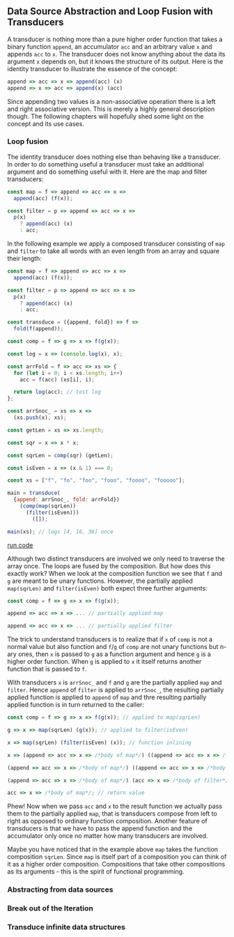 ## Data Source Abstraction and Loop Fusion with Transducers

A transducer is nothing more than a pure higher order function that takes a binary function `append`, an accumulator `acc` and an arbitrary value `x` and appends `acc` to `x`. The transducer does not know anything about the data its argument `x` depends on, but it knows the structure of its output. Here is the identity transducer to illustrate the essence of the concept:

```javascript
append => acc => x => append(acc) (x)
append => x => acc => append(x) (acc)
```
Since appending two values is a non-associative operation there is a left and right associative version. This is merely a highly general description though. The following chapters will hopefully shed some light on the concept and its use cases.

### Loop fusion

The identity transducer does nothing else than behaving like a transducer. In order to do something useful a transducer must take an additional argument and do something useful with it. Here are the map and filter transducers:

```javascript
const map = f => append => acc => x =>
  append(acc) (f(x));

const filter = p => append => acc => x =>
  p(x)
    ? append(acc) (x)
    : acc;
```
In the following example we apply a composed transducer consisting of `map` and `filter` to take all words with an even length from an array and square their length:

```javascript
const map = f => append => acc => x =>
  append(acc) (f(x));

const filter = p => append => acc => x =>
  p(x)
    ? append(acc) (x)
    : acc;

const transduce = ({append, fold}) => f =>
  fold(f(append));

const comp = f => g => x => f(g(x));

const log = x => (console.log(x), x);

const arrFold = f => acc => xs => {
  for (let i = 0; i < xs.length; i++)
    acc = f(acc) (xs[i], i);

  return log(acc); // test log
};

const arrSnoc_ = xs => x =>
  (xs.push(x), xs);

const getLen = xs => xs.length;

const sqr = x => x * x;

const sqrLen = comp(sqr) (getLen);

const isEven = x => (x & 1) === 0;

const xs = ["f", "fo", "foo", "fooo", "foooo", "fooooo"];

main = transduce(
  {append: arrSnoc_, fold: arrFold})
    (comp(map(sqrLen))
      (filter(isEven)))
        ([]);

main(xs); // logs [4, 16, 36] once
```
[run code](https://repl.it/repls/StudiousVainInstance)

Although two distinct transducers are involved we only need to traverse the array once. The loops are fused by the composition. But how does this exactly work? When we look at the composition function we see that `f` and `g` are meant to be unary functions. However, the partially applied `map(sqrLen)` and `filter(isEven)` both expect three further arguments:

```javascript
const comp = f => g => x => f(g(x));

append => acc => x => ... // partially applied map

append => acc => x => ... // partially applied filter
```
The trick to understand transducers is to realize that if `x` of `comp` is not a normal value but also function and `f`/`g` of `comp` are not unary functions but n-ary ones, then `x` is passed to `g` as a function argument and hence `g` is a higher order function. When `g` is applied to `x` it itself returns another function that is passed to `f`.

With transducers `x` is `arrSnoc_` and `f` and `g` are the partially applied `map` and `filter`. Hence `append` of `filter` is applied to `arrSnoc_`, the resulting partially applied function is applied to `append` of `map` and thre resulting partially applied function is in turn returned to the caller:

```javascript
const comp = f => g => x => f(g(x)); // applied to map(sqrLen)

g => x => map(sqrLen) (g(x)); // applied to filter(isEven)

x => map(sqrLen) (filter(isEven) (x)); // function inlining

x => (append => acc => x => /*body of map*/) ((append => acc => x => /*body of filter*/) (x)); // applied to arrSnoc_

(append => acc => x => /*body of map*/) ((append => acc => x => /*body of filter*/) (arrSnoc_)); // reduce the inner application

(append => acc => x => /*body of map*/) (acc => x => /*body of filter*/); // reduce the inner application

acc => x => /*body of map*/; // return value
```
Phew! Now when we pass `acc` and `x` to the result function we actually pass them to the partially applied `map`, that is transducers compose from left to right as opposed to ordinary function composition. Another feature of transducers is that we have to pass the append function and the accumulator only once no matter how many transducers are involved.

Maybe you have noticed that in the example above `map` takes the function composition `sqrLen`. Since `map` is itself part of a composition you can think of it as a higher order composition. Compositions that take other compositions as its arguments - this is the spirit of functional programming.

### Abstracting from data sources

### Break out of the Iteration

### Transduce infinite data structures

